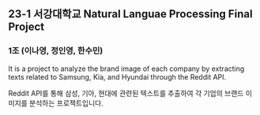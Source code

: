 ## 23-1 서강대학교 Natural Languae Processing Final Project
### 1조 (이나영, 정인영, 한수민)

It is a project to analyze the brand image of each company by extracting texts related to Samsung, Kia, and Hyundai through the Reddit API.


Reddit API를 통해 삼성, 기아, 현대에 관련된 텍스트를 추출하여 각 기업의 브랜드 이미지를 분석하는 프로젝트입니다.
